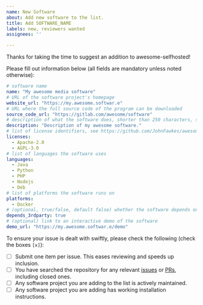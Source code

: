 ```yaml
---
name: New Software
about: Add new software to the list.
title: Add SOFTWARE_NAME
labels: new, reviewers wanted
assignees: ''

---
```


Thanks for taking the time to suggest an addition to awesome-selfhosted! 

Please fill out information below (all fields are mandatory unless noted otherwise):

```yaml
# software name
name: "My awesome media software"
# URL of the software project's homepage
website_url: "https://my.awesome.softwar.e"
# URL where the full source code of the program can be downloaded
source_code_url: "https://gitlab.com/awesome/software"
# description of what the software does, shorter than 250 characters, sentence case
description: "Description of my awesome software."
# list of license identifiers, see https://github.com/JohnFawkes/awesome-media/blob/main/licenses.yml for the full list of licenses
licenses:
  - Apache-2.0
  - AGPL-3.0
# list of languages the software uses
languages:
  - Java
  - Python
  - PHP
  - Nodejs
  - Deb
# list of platforms the software runs on
platforms:
  - Docker
# (optional, true/false, default false) whether the software depends on a third-party service outside the user's control
depends_3rdparty: true
# (optional) link to an interactive demo of the software
demo_url: "https://my.awesome.softwar.e/demo"
```

To ensure your issue is dealt with swiftly, please check the following (check the boxes `[x]`):
- [ ] Submit one item per issue. This eases reviewing and speeds up inclusion.
- [ ] You have searched the repository for any relevant [issues](https://github.com/JohnFawkes/awesome-media/issues) or [PRs](https://github.com/JohnFawkes/awesome-media/pulls), including closed ones.
- [ ] Any software project you are adding to the list is actively maintained.
- [ ] Any software project you are adding has working installation instructions.